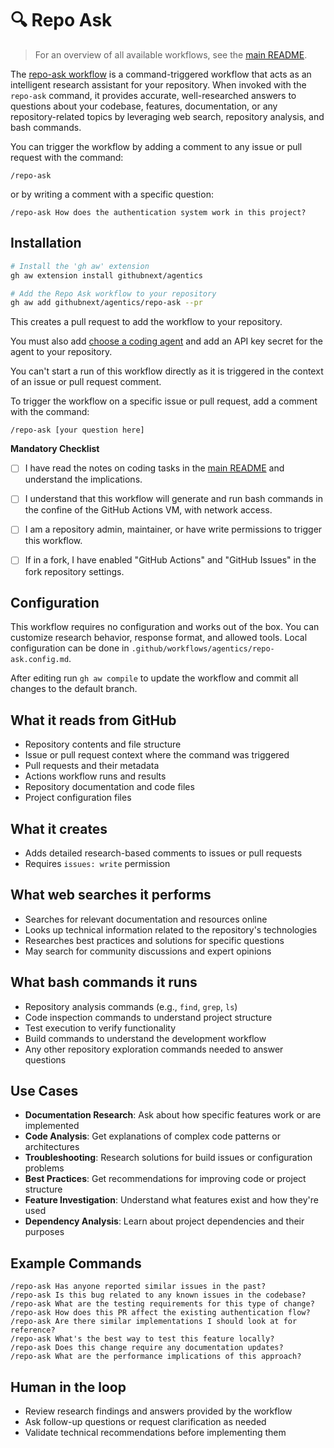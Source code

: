 # 🔍 Repo Ask

> For an overview of all available workflows, see the [main README](../README.md).

The [repo-ask workflow](../workflows/repo-ask.md?plain=1) is a command-triggered workflow that acts as an intelligent research assistant for your repository. When invoked with the `repo-ask` command, it provides accurate, well-researched answers to questions about your codebase, features, documentation, or any repository-related topics by leveraging web search, repository analysis, and bash commands.

You can trigger the workflow by adding a comment to any issue or pull request with the command:

```
/repo-ask
```

or by writing a comment with a specific question:

```
/repo-ask How does the authentication system work in this project?
```

## Installation

```bash
# Install the 'gh aw' extension
gh aw extension install githubnext/agentics

# Add the Repo Ask workflow to your repository
gh aw add githubnext/agentics/repo-ask --pr
```

This creates a pull request to add the workflow to your repository.

You must also add [choose a coding agent](https://githubnext.github.io/gh-aw/reference/engines/) and add an API key secret for the agent to your repository.

You can't start a run of this workflow directly as it is triggered in the context of an issue or pull request comment.

To trigger the workflow on a specific issue or pull request, add a comment with the command:

```
/repo-ask [your question here]
```

**Mandatory Checklist**

* [ ] I have read the notes on coding tasks in the [main README](../README.md) and understand the implications.

* [ ] I understand that this workflow will generate and run bash commands in the confine of the GitHub Actions VM, with network access.

* [ ] I am a repository admin, maintainer, or have write permissions to trigger this workflow.

* [ ] If in a fork, I have enabled "GitHub Actions" and "GitHub Issues" in the fork repository settings.

## Configuration

This workflow requires no configuration and works out of the box. You can customize research behavior, response format, and allowed tools. Local configuration can be done in `.github/workflows/agentics/repo-ask.config.md`.

After editing run `gh aw compile` to update the workflow and commit all changes to the default branch.

## What it reads from GitHub

- Repository contents and file structure
- Issue or pull request context where the command was triggered
- Pull requests and their metadata
- Actions workflow runs and results
- Repository documentation and code files
- Project configuration files

## What it creates

- Adds detailed research-based comments to issues or pull requests
- Requires `issues: write` permission

## What web searches it performs

- Searches for relevant documentation and resources online
- Looks up technical information related to the repository's technologies
- Researches best practices and solutions for specific questions
- May search for community discussions and expert opinions

## What bash commands it runs

- Repository analysis commands (e.g., `find`, `grep`, `ls`)
- Code inspection commands to understand project structure
- Test execution to verify functionality
- Build commands to understand the development workflow
- Any other repository exploration commands needed to answer questions

## Use Cases

- **Documentation Research**: Ask about how specific features work or are implemented
- **Code Analysis**: Get explanations of complex code patterns or architectures  
- **Troubleshooting**: Research solutions for build issues or configuration problems
- **Best Practices**: Get recommendations for improving code or project structure
- **Feature Investigation**: Understand what features exist and how they're used
- **Dependency Analysis**: Learn about project dependencies and their purposes

## Example Commands

```
/repo-ask Has anyone reported similar issues in the past?
/repo-ask Is this bug related to any known issues in the codebase?
/repo-ask What are the testing requirements for this type of change?
/repo-ask How does this PR affect the existing authentication flow?
/repo-ask Are there similar implementations I should look at for reference?
/repo-ask What's the best way to test this feature locally?
/repo-ask Does this change require any documentation updates?
/repo-ask What are the performance implications of this approach?
```

## Human in the loop

- Review research findings and answers provided by the workflow
- Ask follow-up questions or request clarification as needed
- Validate technical recommendations before implementing them